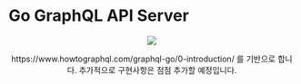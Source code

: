 # Go GraphQL API Server

<p align="middle">
  <img src="https://golang.org/lib/godoc/images/go-logo-blue.svg" />
</p>

<p align="middle">
  https://www.howtographql.com/graphql-go/0-introduction/ 를 기반으로 합니다. 
  추가적으로 구현사항은 점점 추가할 예정입니다.
</p>
